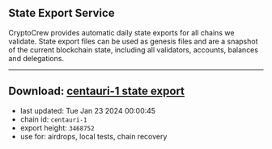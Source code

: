 ## State Export Service
CryptoCrew provides automatic daily state exports for all chains we validate. State export files can be used as genesis files and are a snapshot of the current blockchain state, including all validators, accounts, balances and delegations.

---
**Download: [centauri-1 state export](https://dl.ccvalidators.com/SERVICE/composable/centauri-1_export_3468752.json)**
---

- last updated: Tue Jan 23 2024 00:00:45
- chain id: `centauri-1`
- export height: `3468752`
- use for: airdrops, local tests, chain recovery
